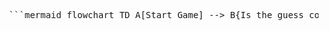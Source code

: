 <pre> ```mermaid flowchart TD A[Start Game] --> B{Is the guess correct?} B -- Yes --> C[Display "Correct!"] B -- No --> D{Is guess too high?} D -- Yes --> E[Display "Too high!"] D -- No --> F[Display "Too low!"] E --> G[Ask for another guess] F --> G G --> B C --> H[End Game] ``` </pre>

